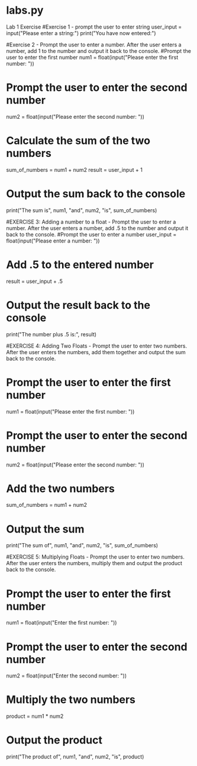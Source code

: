 # labs.py
Lab 1 Exercise
#Exercise 1 - prompt the user to enter string
user_input = input("Please enter a string:")
print("You have now entered:")

#Exercise 2 - Prompt the user to enter a number. After the user enters a number, add 1 to the number and output it back to the console.
#Prompt the user to enter the first number
num1 = float(input("Please enter the first number: "))
# Prompt the user to enter the second number
num2 = float(input("Please enter the second number: "))
# Calculate the sum of the two numbers
sum_of_numbers = num1 + num2
result = user_input + 1
# Output the sum back to the console
print("The sum is", num1, "and", num2, "is", sum_of_numbers)

#EXERCISE 3: Adding a number to a float - Prompt the user to enter a number. After the user enters a number, add .5 to the number and output it back to the console.
#Prompt the user to enter a number
user_input = float(input("Please enter a number: "))
# Add .5 to the entered number
result = user_input + .5
# Output the result back to the console
print("The number plus .5 is:", result)

#EXERCISE 4: Adding Two Floats - Prompt the user to enter two numbers. After the user enters the numbers, add them together and output the sum back to the console.
# Prompt the user to enter the first number
num1 = float(input("Please enter the first number: "))
# Prompt the user to enter the second number
num2 = float(input("Please enter the second number: "))
# Add the two numbers
sum_of_numbers = num1 + num2
# Output the sum
print("The sum of", num1, "and", num2, "is", sum_of_numbers)

#EXERCISE 5: Multiplying Floats - Prompt the user to enter two numbers. After the user enters the numbers, multiply them and output the product back to the console.
# Prompt the user to enter the first number
num1 = float(input("Enter the first number: "))
# Prompt the user to enter the second number
num2 = float(input("Enter the second number: "))
# Multiply the two numbers
product = num1 * num2
# Output the product
print("The product of", num1, "and", num2, "is", product)
